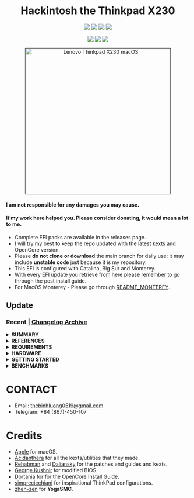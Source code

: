<h1 align="center">Hackintosh the Thinkpad X230</h1>

<p align="center">
    <a href="https://www.apple.com/">
        <img src="https://img.shields.io/badge/Catalina-10.15.7-red.svg"/></a>
    <a href="https://www.apple.com/macos/big-sur/">
        <img src="https://img.shields.io/badge/Big_Sur-11.6.5-purple.svg"></a>
    <a href="https://psref.lenovo.com/syspool/Sys/PDF/withdrawnbook/ThinkPad_X230.pdf">
        <img src="https://img.shields.io/badge/ThinkPad-X230-blue"/></a>
    <a href="https://github.com/acidanthera/OpenCorePkg">
        <img src="https://img.shields.io/badge/OpenCore-0.7.1-12AED6"/></a>
</p>

<p align="center">
    <a href="https://www.paypal.com/paypalme/thebinhluong0519">
        <img src="https://img.shields.io/badge/-Buy%20me%20a%20coffee-orange.svg"></a>
    <a href="https://www.buymeacoffee.com/karan1021">
        <img src="https://img.shields.io/badge/Donate%20prabhakaran-Buymeacoffee%20-FFF27D"></a>
    <a href="https://t.me/+KuAH5jUCAocwMzBl">
        <img src="https://img.shields.io/badge/Telegram-Channel-33A8E3"></a>
    
</p>

<p align="center">
    <a href="">
        <img src="/Other/Pics/X230.png" alt="Lenovo Thinkpad X230 macOS" width="400"> </a>
</p>

#### I am not responsible for any damages you may cause.

#### If my work here helped you. Please consider donating, it would mean a lot to me.

- Complete EFI packs are available in the releases page.
- I will try my best to keep the repo updated with the latest kexts and OpenCore version.
- Please **do not clone or download** the main branch for daily use: it may include **unstable code** just because it is my repository.
- This EFI is configured with Catalina, Big Sur and Monterey.
- With every EFI update you retrieve from here please remember to go through the post install guide.
- For MacOS Monterey - Please go through [README_MONTEREY](/Other/README_MONTEREY.md).

## Update

### Recent | [Changelog Archive](/Other/Changelog.md)

<details>
<summary><strong> SUMMARY </strong></summary>
<br>

> ### Non-Fuctional

| Feature                              | Status | Dependency          |
| :----------------------------------- | ------ | ------------------- |
| Fingerprint Reader                   | ❌   | `DISABLED` in BIOS to save power. |
| Wireless WAN                         | ❌   | `DISABLED` in BIOS to save power. |
| VGA Port                             | ❌   | Does not exist on real apple computers. |

> ### Video and Audio

| Feature                              | Status | Dependency          |
| :----------------------------------- | ------ | ------------------- |
| Full Graphics Accleration (QE/CI)    | ✅   | `WhateverGreen.kext`  |
| Audio Recording                      | ✅   | `AppleALC.kext` with Layout ID = 55 and `SSDT-HPET.aml`   |
| Audio Playback                       | ✅   | `AppleALC.kext` with Layout ID = 55 and `SSDT-HPET.aml`   |
| Automatic Headphone Output Switching | ✅   | `AppleALC.kext` with Layout ID = 55 and `SSDT-HPET.aml`   |
| Dock Audio Port                      | ✅   | `AppleALC.kext` with Layout ID = 55 and `SSDT-HPET.aml`   |

> ### Power, Charge, Sleep and Hibernation

| Feature                              | Status | Dependency          |
| :----------------------------------- | ------ | ------------------- |
| Battery Percentage Indication        | ✅   | `ECEnabler.kext`            | 
| iGPU Power Management                | ✅   | `XCPM`, enabled by [`SSDT-PM.aml`](https://github.com/Piker-Alpha/ssdtPRGen.sh) |
| S3 Sleep/ Hibernation Mode 3         | ✅   | `SSDT-PWTK.aml` |  |   
| Custom Charge Threshold              | ✅   | `SSDT-EC.aml`, [YogaSMC.kext](https://github.com/zhen-zen/YogaSMC), and [YogaSMCPane](https://github.com/zhen-zen/YogaSMC)|
| Fan Control                          | ✅   | `SSDT-EC.aml`, [YogaSMC.kext](https://github.com/zhen-zen/YogaSMC), and [YogaSMCPane](https://github.com/zhen-zen/YogaSMC)|
| Battery Life                         | ✅   | Native, comparable to Windows/Linux. |

> ### Input/ Output

| Feature                              | Status | Dependency          |
| :----------------------------------- | ------ | ------------------- |
| WiFi                                 | ✅   | `AirportItlwm.kext`  |
| Bluetooth                            | ✅   | `IntelBluetoothFirmware.kext`  |
| Ethernet                             | ✅   | `IntelMausi.kext`  |
| USB 2.0, USB 3.0                     | ✅   | `USBPorts.kext`    |
| USB Power Properties in macOS        | ✅   | `SSDT-EC-USBX.aml` |

> ### Display, TrackPad, TrackPoint, and Keyboard

| Feature                              | Status | Dependency          |
| :----------------------------------- | ------ | ------------------- |
| Brightness Adjustments | ✅  | `WhateverGreen.kext`, `SSDT-PNLF.aml` and `BrightnessKeys.kext`|
| TrackPoint             | ✅  | `VoodooPS2Controller.kext` |
| TrackPad               | ✅  | `VoodooPS2Controller.kext` |
| Built-in Keyboard      | ✅  | `VoodooPS2Controller.kext` |
| Multimedia Keys        | ✅  | `BrightnessKeys.kext` and [YogaSMC](https://github.com/zhen-zen/YogaSMC) |

> ### macOS Continuity

| Feature                              | Status | Dependency          |
| :----------------------------------- | ------ | ------------------- |
| iCloud, iMessage, FaceTime           | ✅   | Whitelisted Apple ID, Valid SMBIOS  |
| AirDrop                              | ✅   | Not tested  |
| Time Machine                         | ✅   | Native  |

</details>

<details>
<summary><strong> REFERENCES </strong></summary>
<br>

Read these before you start:

- [dortania's Hackintosh guides](https://github.com/dortania).
- [dortania's OpenCore Install Guide](https://dortania.github.io/OpenCore-Install-Guide/).
- [dortania's OpenCore Post Install Guide](https://dortania.github.io/OpenCore-Post-Install/).
- [dortania/ Getting Started with ACPI](https://dortania.github.io/Getting-Started-With-ACPI/).
- [dortania/ opencore `multiboot`](https://github.com/dortania/OpenCore-Multiboot).
- [dortania/ `USB map` guide](https://dortania.github.io/OpenCore-Post-Install/usb/).
- [WhateverGreen Intel HD Manual](https://github.com/acidanthera/WhateverGreen/blob/master/Manual/FAQ.IntelHD.en.md).
- `Configuration.pdf` and `Differences.pdf` in each `OpenCore` releases.

</details>

<details>
<summary><strong> REQUIREMENTS </strong></summary>
<br>

- A macOS machine(optional): to create the macOS installer.
- Flash drive, 12GB or more, for the above purpose.  
- Xcode works fine for editing plist files on macOS, but I prefer [PlistEdit Pro](https://www.fatcatsoftware.com/plisteditpro/).  
- [ProperTree](https://github.com/corpnewt/ProperTree) if you need to edit plist files on Windows.  
- [MaciASL](https://github.com/acidanthera/MaciASL), for patching ACPI tables and editing ACPI patches.
- [MountEFI](https://github.com/corpnewt/MountEFI) to quickly mount EFI partitions.  
- [IORegistryExplorer](https://developer.apple.com/downloads), for diagnosis.  
- [Hackintool](https://www.insanelymac.com/forum/topic/335018-hackintool-v286/), for diagnostic ONLY, Hackintool should not be used for patching, it is outdated.
- Patience and time, especially if this is your first time Hackintosh-ing.

</details>

<details>
<summary><strong> HARDWARE </strong></summary>
<br>

| Category  | THINKPAD X230            |
| --------- | ------------------------ |
| CPU       | Intel Core i5-3320M      |
| SSD       | Samsung 870 Evo 250GB    |
| Display   | 12.5' IPS HD (1366x1768) |
| WiFi & BT | Intel Wireless-AC 7260   |

- Refer to [X230-Platform_Specifications](https://psref.lenovo.com/syspool/Sys/PDF/withdrawnbook/ThinkPad_X230.pdf) for possible stock ThinkPad X230 configurations.

</details>

<details>
<summary><strong> GETTING STARTED </strong></summary>
<br>

Before you do anything, please familiarize yourself with basic Hackintosh terminologies and the basic Hackintosh process by throughly reading Dortania guides as linked in `REFERENCES`

- Creating a macOS installer: refer to [Dortania's OpenCore Install Guide](https://dortania.github.io/OpenCore-Install-Guide/installer-guide/)
- [**README-HARDWARE**](/Other/README_HARDWARE.md): Requirements before installing.
- [**README-OTHERS**](/Other/README_OTHERS.md): for post installation settings and other remarks.

</details>

<details>
<summary><strong> BENCHMARKS </strong></summary>
</br>

- macOS 11.4, EFI OpenCore 0.7.1

| CPU            | Single-Core | Multi-Core |
| :------------- | ----------: | ---------: |
| Cinebench R23  |             |       1576 |
| Geekbench 5    |         694 |       1421 |

| GPU            | OpenCL      | Metal      |
| :------------- | ----------: | ---------: |
| Geekbench 5    |        1028 |        193 |

</details>

# CONTACT

- Email: thebinhluong0519@gmail.com
- Telegram: +84 (867)-450-107

# Credits

- [Apple](https://www.apple.com) for macOS.
- [Acidanthera](https://github.com/acidanthera) for all the kexts/utilities that they made.
- [Rehabman](https://github.com/RehabMan) and [Daliansky](https://github.com/daliansky) for the patches and guides and kexts.
- [George Kushnir](https://github.com/n4ru) for modified BIOS.
- [Dortania](https://github.com/dortania) for for the OpenCore Install Guide.
- [simprecicchiani](https://github.com/simprecicchiani) for inspirational ThinkPad configurations.
- [zhen-zen](https://github.com/zhen-zen) for **YogaSMC**.
